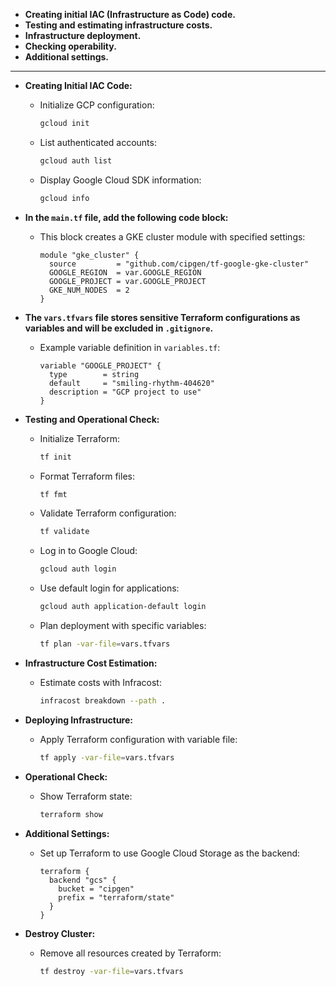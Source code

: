 - **Creating initial IAC (Infrastructure as Code) code.**  
- **Testing and estimating infrastructure costs.**  
- **Infrastructure deployment.**  
- **Checking operability.**  
- **Additional settings.**  

------

- **Creating Initial IAC Code:**
  - Initialize GCP configuration:
    ```bash
    gcloud init
    ```
  - List authenticated accounts:
    ```bash
    gcloud auth list
    ```
  - Display Google Cloud SDK information:
    ```bash
    gcloud info
    ```

- **In the `main.tf` file, add the following code block:**
  - This block creates a GKE cluster module with specified settings:
    ```hcl
    module "gke_cluster" {
      source         = "github.com/cipgen/tf-google-gke-cluster"
      GOOGLE_REGION  = var.GOOGLE_REGION
      GOOGLE_PROJECT = var.GOOGLE_PROJECT
      GKE_NUM_NODES  = 2
    }
    ```

- **The `vars.tfvars` file stores sensitive Terraform configurations as variables and will be excluded in `.gitignore`.**

  - Example variable definition in `variables.tf`:
    ```hcl
    variable "GOOGLE_PROJECT" {
      type        = string
      default     = "smiling-rhythm-404620"
      description = "GCP project to use"
    }
    ```

- **Testing and Operational Check:**
  - Initialize Terraform:
    ```bash
    tf init
    ```
  - Format Terraform files:
    ```bash
    tf fmt
    ```
  - Validate Terraform configuration:
    ```bash
    tf validate
    ```
  - Log in to Google Cloud:
    ```bash
    gcloud auth login
    ```
  - Use default login for applications:
    ```bash
    gcloud auth application-default login
    ```
  - Plan deployment with specific variables:
    ```bash
    tf plan -var-file=vars.tfvars
    ```

- **Infrastructure Cost Estimation:**
  - Estimate costs with Infracost:
    ```bash
    infracost breakdown --path .
    ```

- **Deploying Infrastructure:**
  - Apply Terraform configuration with variable file:
    ```bash
    tf apply -var-file=vars.tfvars
    ```

- **Operational Check:**
  - Show Terraform state:
    ```bash
    terraform show 
    ```

- **Additional Settings:**
  - Set up Terraform to use Google Cloud Storage as the backend:
    ```hcl
    terraform {
      backend "gcs" {
        bucket = "cipgen"
        prefix = "terraform/state"
      }
    }
    ```

- **Destroy Cluster:**
  - Remove all resources created by Terraform:
    ```bash
    tf destroy -var-file=vars.tfvars
    ```
